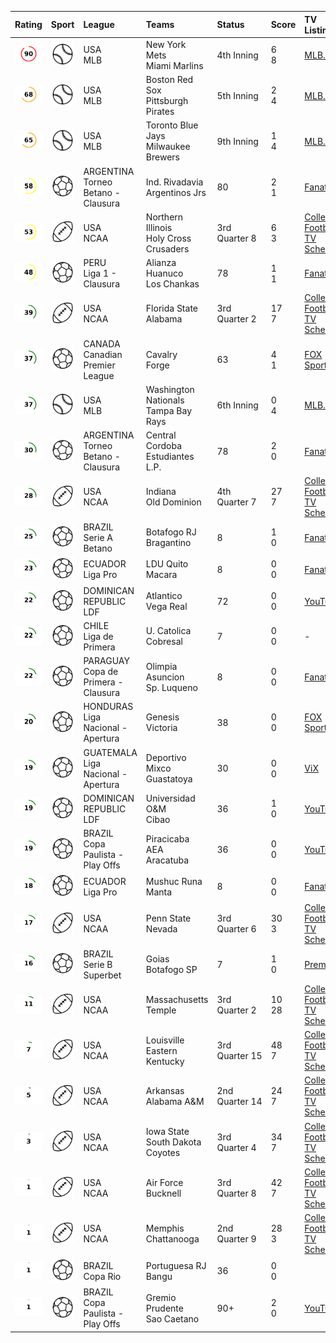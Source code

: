 | Rating                                                                                                                                 | Sport                                                                                                            | League                                 | Teams                                     | Status         | Score    | TV Listing                                                                                       |
|:---------------------------------------------------------------------------------------------------------------------------------------|:-----------------------------------------------------------------------------------------------------------------|:---------------------------------------|:------------------------------------------|:---------------|:---------|:-------------------------------------------------------------------------------------------------|
| <img src="https://raw.githubusercontent.com/BlakeDuncan25/Donut-SVG-Ratings/bac4e4a278175106499642192132b1786a9aec38/90.svg" alt="90"> | <img src="https://raw.githubusercontent.com/BlakeDuncan25/Donut-SVG-Ratings/master/baseball.png" alt="Baseball"> | USA<br>MLB                             | New York Mets<br>Miami Marlins            | 4th Inning     | 6<br>8   | <a href="https://www.mlb.com/live-stream-games">MLB.TV</a>                                       |
| <img src="https://raw.githubusercontent.com/BlakeDuncan25/Donut-SVG-Ratings/bac4e4a278175106499642192132b1786a9aec38/68.svg" alt="68"> | <img src="https://raw.githubusercontent.com/BlakeDuncan25/Donut-SVG-Ratings/master/baseball.png" alt="Baseball"> | USA<br>MLB                             | Boston Red Sox<br>Pittsburgh Pirates      | 5th Inning     | 2<br>4   | <a href="https://www.mlb.com/live-stream-games">MLB.TV</a>                                       |
| <img src="https://raw.githubusercontent.com/BlakeDuncan25/Donut-SVG-Ratings/bac4e4a278175106499642192132b1786a9aec38/65.svg" alt="65"> | <img src="https://raw.githubusercontent.com/BlakeDuncan25/Donut-SVG-Ratings/master/baseball.png" alt="Baseball"> | USA<br>MLB                             | Toronto Blue Jays<br>Milwaukee Brewers    | 9th Inning     | 1<br>4   | <a href="https://www.mlb.com/live-stream-games">MLB.TV</a>                                       |
| <img src="https://raw.githubusercontent.com/BlakeDuncan25/Donut-SVG-Ratings/bac4e4a278175106499642192132b1786a9aec38/58.svg" alt="58"> | <img src="https://raw.githubusercontent.com/BlakeDuncan25/Donut-SVG-Ratings/master/soccer.png" alt="Soccer">     | ARGENTINA<br>Torneo Betano - Clausura  | Ind. Rivadavia<br>Argentinos Jrs          | 80             | 2<br>1   | <a href="https://watch.fanatiz.com/channels">Fanatiz</a>                                         |
| <img src="https://raw.githubusercontent.com/BlakeDuncan25/Donut-SVG-Ratings/bac4e4a278175106499642192132b1786a9aec38/53.svg" alt="53"> | <img src="https://raw.githubusercontent.com/BlakeDuncan25/Donut-SVG-Ratings/master/football.png" alt="NCAAF">    | USA<br>NCAA                            | Northern Illinois<br>Holy Cross Crusaders | 3rd Quarter 8  | 6<br>3   | <a href="https://fbschedules.com/college-football-tv-schedule/">College Football TV Schedule</a> |
| <img src="https://raw.githubusercontent.com/BlakeDuncan25/Donut-SVG-Ratings/bac4e4a278175106499642192132b1786a9aec38/48.svg" alt="48"> | <img src="https://raw.githubusercontent.com/BlakeDuncan25/Donut-SVG-Ratings/master/soccer.png" alt="Soccer">     | PERU<br>Liga 1 - Clausura              | Alianza Huanuco<br>Los Chankas            | 78             | 1<br>1   | <a href="https://watch.fanatiz.com/channels">Fanatiz</a>                                         |
| <img src="https://raw.githubusercontent.com/BlakeDuncan25/Donut-SVG-Ratings/bac4e4a278175106499642192132b1786a9aec38/39.svg" alt="39"> | <img src="https://raw.githubusercontent.com/BlakeDuncan25/Donut-SVG-Ratings/master/football.png" alt="NCAAF">    | USA<br>NCAA                            | Florida State<br>Alabama                  | 3rd Quarter 2  | 17<br>7  | <a href="https://fbschedules.com/college-football-tv-schedule/">College Football TV Schedule</a> |
| <img src="https://raw.githubusercontent.com/BlakeDuncan25/Donut-SVG-Ratings/bac4e4a278175106499642192132b1786a9aec38/37.svg" alt="37"> | <img src="https://raw.githubusercontent.com/BlakeDuncan25/Donut-SVG-Ratings/master/soccer.png" alt="Soccer">     | CANADA<br>Canadian Premier League      | Cavalry<br>Forge                          | 63             | 4<br>1   | <a href="https://www.foxsports.com/replays">FOX Sports</a>                                       |
| <img src="https://raw.githubusercontent.com/BlakeDuncan25/Donut-SVG-Ratings/bac4e4a278175106499642192132b1786a9aec38/37.svg" alt="37"> | <img src="https://raw.githubusercontent.com/BlakeDuncan25/Donut-SVG-Ratings/master/baseball.png" alt="Baseball"> | USA<br>MLB                             | Washington Nationals<br>Tampa Bay Rays    | 6th Inning     | 0<br>4   | <a href="https://www.mlb.com/live-stream-games">MLB.TV</a>                                       |
| <img src="https://raw.githubusercontent.com/BlakeDuncan25/Donut-SVG-Ratings/bac4e4a278175106499642192132b1786a9aec38/30.svg" alt="30"> | <img src="https://raw.githubusercontent.com/BlakeDuncan25/Donut-SVG-Ratings/master/soccer.png" alt="Soccer">     | ARGENTINA<br>Torneo Betano - Clausura  | Central Cordoba<br>Estudiantes L.P.       | 78             | 2<br>0   | <a href="https://watch.fanatiz.com/channels">Fanatiz</a>                                         |
| <img src="https://raw.githubusercontent.com/BlakeDuncan25/Donut-SVG-Ratings/bac4e4a278175106499642192132b1786a9aec38/28.svg" alt="28"> | <img src="https://raw.githubusercontent.com/BlakeDuncan25/Donut-SVG-Ratings/master/football.png" alt="NCAAF">    | USA<br>NCAA                            | Indiana<br>Old Dominion                   | 4th Quarter 7  | 27<br>7  | <a href="https://fbschedules.com/college-football-tv-schedule/">College Football TV Schedule</a> |
| <img src="https://raw.githubusercontent.com/BlakeDuncan25/Donut-SVG-Ratings/bac4e4a278175106499642192132b1786a9aec38/25.svg" alt="25"> | <img src="https://raw.githubusercontent.com/BlakeDuncan25/Donut-SVG-Ratings/master/soccer.png" alt="Soccer">     | BRAZIL<br>Serie A Betano               | Botafogo RJ<br>Bragantino                 | 8              | 1<br>0   | <a href="https://watch.fanatiz.com/channels">Fanatiz</a>                                         |
| <img src="https://raw.githubusercontent.com/BlakeDuncan25/Donut-SVG-Ratings/bac4e4a278175106499642192132b1786a9aec38/23.svg" alt="23"> | <img src="https://raw.githubusercontent.com/BlakeDuncan25/Donut-SVG-Ratings/master/soccer.png" alt="Soccer">     | ECUADOR<br>Liga Pro                    | LDU Quito<br>Macara                       | 8              | 0<br>0   | <a href="https://watch.fanatiz.com/channels">Fanatiz</a>                                         |
| <img src="https://raw.githubusercontent.com/BlakeDuncan25/Donut-SVG-Ratings/bac4e4a278175106499642192132b1786a9aec38/22.svg" alt="22"> | <img src="https://raw.githubusercontent.com/BlakeDuncan25/Donut-SVG-Ratings/master/soccer.png" alt="Soccer">     | DOMINICAN REPUBLIC<br>LDF              | Atlantico<br>Vega Real                    | 72             | 0<br>0   | <a href="https://www.youtube.com/@ldfcomdo/streams">YouTube</a>                                  |
| <img src="https://raw.githubusercontent.com/BlakeDuncan25/Donut-SVG-Ratings/bac4e4a278175106499642192132b1786a9aec38/22.svg" alt="22"> | <img src="https://raw.githubusercontent.com/BlakeDuncan25/Donut-SVG-Ratings/master/soccer.png" alt="Soccer">     | CHILE<br>Liga de Primera               | U. Catolica<br>Cobresal                   | 7              | 0<br>0   | -                                                                                                |
| <img src="https://raw.githubusercontent.com/BlakeDuncan25/Donut-SVG-Ratings/bac4e4a278175106499642192132b1786a9aec38/22.svg" alt="22"> | <img src="https://raw.githubusercontent.com/BlakeDuncan25/Donut-SVG-Ratings/master/soccer.png" alt="Soccer">     | PARAGUAY<br>Copa de Primera - Clausura | Olimpia Asuncion<br>Sp. Luqueno           | 8              | 0<br>0   | <a href="https://watch.fanatiz.com/channels">Fanatiz</a>                                         |
| <img src="https://raw.githubusercontent.com/BlakeDuncan25/Donut-SVG-Ratings/bac4e4a278175106499642192132b1786a9aec38/20.svg" alt="20"> | <img src="https://raw.githubusercontent.com/BlakeDuncan25/Donut-SVG-Ratings/master/soccer.png" alt="Soccer">     | HONDURAS<br>Liga Nacional - Apertura   | Genesis<br>Victoria                       | 38             | 0<br>0   | <a href="https://www.foxsports.com/replays">FOX Sports</a>                                       |
| <img src="https://raw.githubusercontent.com/BlakeDuncan25/Donut-SVG-Ratings/bac4e4a278175106499642192132b1786a9aec38/19.svg" alt="19"> | <img src="https://raw.githubusercontent.com/BlakeDuncan25/Donut-SVG-Ratings/master/soccer.png" alt="Soccer">     | GUATEMALA<br>Liga Nacional - Apertura  | Deportivo Mixco<br>Guastatoya             | 30             | 0<br>0   | <a href="https://vix.com/es-es/deportes">ViX</a>                                                 |
| <img src="https://raw.githubusercontent.com/BlakeDuncan25/Donut-SVG-Ratings/bac4e4a278175106499642192132b1786a9aec38/19.svg" alt="19"> | <img src="https://raw.githubusercontent.com/BlakeDuncan25/Donut-SVG-Ratings/master/soccer.png" alt="Soccer">     | DOMINICAN REPUBLIC<br>LDF              | Universidad O&M<br>Cibao                  | 36             | 1<br>0   | <a href="https://www.youtube.com/@ldfcomdo/streams">YouTube</a>                                  |
| <img src="https://raw.githubusercontent.com/BlakeDuncan25/Donut-SVG-Ratings/bac4e4a278175106499642192132b1786a9aec38/19.svg" alt="19"> | <img src="https://raw.githubusercontent.com/BlakeDuncan25/Donut-SVG-Ratings/master/soccer.png" alt="Soccer">     | BRAZIL<br>Copa Paulista - Play Offs    | Piracicaba<br>AEA Aracatuba               | 36             | 0<br>0   | <a href="https://www.youtube.com/@futebolpaulista/streams">YouTube</a>                           |
| <img src="https://raw.githubusercontent.com/BlakeDuncan25/Donut-SVG-Ratings/bac4e4a278175106499642192132b1786a9aec38/18.svg" alt="18"> | <img src="https://raw.githubusercontent.com/BlakeDuncan25/Donut-SVG-Ratings/master/soccer.png" alt="Soccer">     | ECUADOR<br>Liga Pro                    | Mushuc Runa<br>Manta                      | 8              | 0<br>0   | <a href="https://watch.fanatiz.com/channels">Fanatiz</a>                                         |
| <img src="https://raw.githubusercontent.com/BlakeDuncan25/Donut-SVG-Ratings/bac4e4a278175106499642192132b1786a9aec38/17.svg" alt="17"> | <img src="https://raw.githubusercontent.com/BlakeDuncan25/Donut-SVG-Ratings/master/football.png" alt="NCAAF">    | USA<br>NCAA                            | Penn State<br>Nevada                      | 3rd Quarter 6  | 30<br>3  | <a href="https://fbschedules.com/college-football-tv-schedule/">College Football TV Schedule</a> |
| <img src="https://raw.githubusercontent.com/BlakeDuncan25/Donut-SVG-Ratings/bac4e4a278175106499642192132b1786a9aec38/16.svg" alt="16"> | <img src="https://raw.githubusercontent.com/BlakeDuncan25/Donut-SVG-Ratings/master/soccer.png" alt="Soccer">     | BRAZIL<br>Serie B Superbet             | Goias<br>Botafogo SP                      | 7              | 1<br>0   | <a href="https://www.sling.com/international/brazilian">Premiere</a>                             |
| <img src="https://raw.githubusercontent.com/BlakeDuncan25/Donut-SVG-Ratings/bac4e4a278175106499642192132b1786a9aec38/11.svg" alt="11"> | <img src="https://raw.githubusercontent.com/BlakeDuncan25/Donut-SVG-Ratings/master/football.png" alt="NCAAF">    | USA<br>NCAA                            | Massachusetts<br>Temple                   | 3rd Quarter 2  | 10<br>28 | <a href="https://fbschedules.com/college-football-tv-schedule/">College Football TV Schedule</a> |
| <img src="https://raw.githubusercontent.com/BlakeDuncan25/Donut-SVG-Ratings/bac4e4a278175106499642192132b1786a9aec38/7.svg" alt="7">   | <img src="https://raw.githubusercontent.com/BlakeDuncan25/Donut-SVG-Ratings/master/football.png" alt="NCAAF">    | USA<br>NCAA                            | Louisville<br>Eastern Kentucky            | 3rd Quarter 15 | 48<br>7  | <a href="https://fbschedules.com/college-football-tv-schedule/">College Football TV Schedule</a> |
| <img src="https://raw.githubusercontent.com/BlakeDuncan25/Donut-SVG-Ratings/bac4e4a278175106499642192132b1786a9aec38/5.svg" alt="5">   | <img src="https://raw.githubusercontent.com/BlakeDuncan25/Donut-SVG-Ratings/master/football.png" alt="NCAAF">    | USA<br>NCAA                            | Arkansas<br>Alabama A&M                   | 2nd Quarter 14 | 24<br>7  | <a href="https://fbschedules.com/college-football-tv-schedule/">College Football TV Schedule</a> |
| <img src="https://raw.githubusercontent.com/BlakeDuncan25/Donut-SVG-Ratings/bac4e4a278175106499642192132b1786a9aec38/3.svg" alt="3">   | <img src="https://raw.githubusercontent.com/BlakeDuncan25/Donut-SVG-Ratings/master/football.png" alt="NCAAF">    | USA<br>NCAA                            | Iowa State<br>South Dakota Coyotes        | 3rd Quarter 4  | 34<br>7  | <a href="https://fbschedules.com/college-football-tv-schedule/">College Football TV Schedule</a> |
| <img src="https://raw.githubusercontent.com/BlakeDuncan25/Donut-SVG-Ratings/bac4e4a278175106499642192132b1786a9aec38/1.svg" alt="1">   | <img src="https://raw.githubusercontent.com/BlakeDuncan25/Donut-SVG-Ratings/master/football.png" alt="NCAAF">    | USA<br>NCAA                            | Air Force<br>Bucknell                     | 3rd Quarter 8  | 42<br>7  | <a href="https://fbschedules.com/college-football-tv-schedule/">College Football TV Schedule</a> |
| <img src="https://raw.githubusercontent.com/BlakeDuncan25/Donut-SVG-Ratings/bac4e4a278175106499642192132b1786a9aec38/1.svg" alt="1">   | <img src="https://raw.githubusercontent.com/BlakeDuncan25/Donut-SVG-Ratings/master/football.png" alt="NCAAF">    | USA<br>NCAA                            | Memphis<br>Chattanooga                    | 2nd Quarter 9  | 28<br>3  | <a href="https://fbschedules.com/college-football-tv-schedule/">College Football TV Schedule</a> |
| <img src="https://raw.githubusercontent.com/BlakeDuncan25/Donut-SVG-Ratings/bac4e4a278175106499642192132b1786a9aec38/1.svg" alt="1">   | <img src="https://raw.githubusercontent.com/BlakeDuncan25/Donut-SVG-Ratings/master/soccer.png" alt="Soccer">     | BRAZIL<br>Copa Rio                     | Portuguesa RJ<br>Bangu                    | 36             | 0<br>0   | <a href="#N/A"></a>                                                                              |
| <img src="https://raw.githubusercontent.com/BlakeDuncan25/Donut-SVG-Ratings/bac4e4a278175106499642192132b1786a9aec38/1.svg" alt="1">   | <img src="https://raw.githubusercontent.com/BlakeDuncan25/Donut-SVG-Ratings/master/soccer.png" alt="Soccer">     | BRAZIL<br>Copa Paulista - Play Offs    | Gremio Prudente<br>Sao Caetano            | 90+            | 2<br>0   | <a href="https://www.youtube.com/@futebolpaulista/streams">YouTube</a>                           |